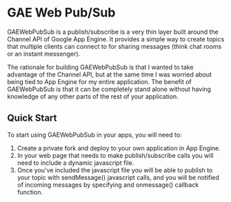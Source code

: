 # GAE Web Pub/Sub #

GAEWebPubSub is a publish/subscribe is a very thin layer built around the
Channel API of Google App Engine. It provides a simple way to create
topics that multiple clients can connect to for sharing messages (think
chat rooms or an instant messenger).

The rationale for building GAEWebPubSub is that I wanted to take advantage
of the Channel API, but at the same time I was worried about being tied to
App Engine for my entire application. The benefit of GAEWebPubSub is that it
can be completely stand alone without having knowledge of any other parts of
the rest of your application.

## Quick Start ##

To start using GAEWebPubSub in your apps, you will need to:

1. Create a private fork and deploy to your own application in App Engine.
2. In your web page that needs to make publish/subscribe calls you will need
   to include a dynamic javascript file.
3. Once you've included the javascript file you will be able to publish to
   your topic with sendMessage() javascript calls, and you will be notified
   of incoming messages by specifying and onmessage() callback function.